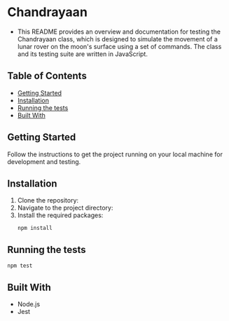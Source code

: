 # Chandrayaan
- This README provides an overview and documentation for testing the Chandrayaan class, which is designed to simulate the movement of a lunar rover on the moon's surface using a set of commands. The class and its testing suite are written in JavaScript.

## Table of Contents

- [Getting Started](#getting-started)
- [Installation](#installation)
- [Running the tests](#running-the-tests)
- [Built With](#built-with)

## Getting Started

Follow the instructions to get the project running on your local machine for development and testing.

## Installation

1. Clone the repository:
2. Navigate to the project directory:
3. Install the required packages:
    ```
    npm install
    ```
## Running the tests
    npm test
## Built With

- Node.js
- Jest
